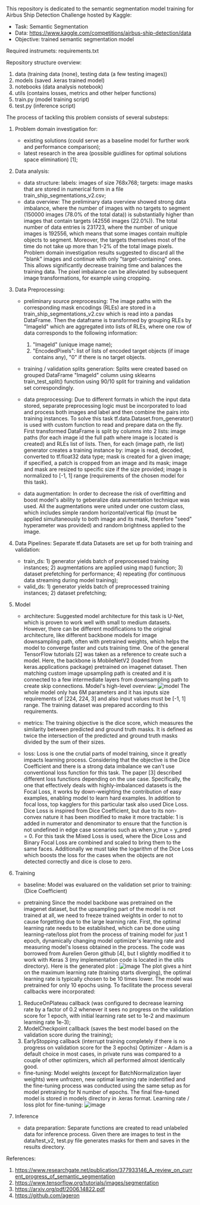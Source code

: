 This repository is dedicated to the semantic segmentation model training for Airbus Ship Detection Challenge hosted by Kaggle:
- Task: Semantic Segmentation
- Data: https://www.kaggle.com/competitions/airbus-ship-detection/data
- Objective: trained semantic segmentation model


Required instrumets: requirements.txt

Repository structure overview:
1. data (training data (none), testing data (a few testing images))
2. models (saved .keras trained model)
3. notebooks (data analysis notebook)
4. utils (contains losses, metrics and other helper functions)
5. train.py (model training script)
6. test.py (inference script)


The process of tackling this problem consists of several substeps:

1. Problem domain investigation for:
   - existing solutions (could serve as a baseline model for further work and performance comparison);
   - latest research in the area (possible guidlines for optimal solutions space elimination) [1];


2. Data analysis:
   - data structure:
     labels: images of size 768x768;
     targets: image masks that are stored in numerical form in a file train_ship_segmentations_v2.csv; 
   - data overview:
     The preliminary data overview showed strong data imbalance, where the number of images with no targets to segment (150000 images (78.0% of the total data)) is substantially higher than images that contain targets (42556 images (22.0%)). The total number of data entries is 231723, where the number of unique images is 192556, which means that some images contain multiple objects to segment. Moreover, the targets themselves most of the time do not take up more than 1-2% of the total image pixels. Problem domain investigation results suggested to discard all the "blank" images and continue with only "target-containing" ones. This allows significantly decrease training time and balances the training data. The pixel imbalance can be alleviated by subsequent image transformations, for example using cropping.


3. Data Preprocessing:
   - preliminary source preprocessing:
      The image paths with the corresponding mask encodings (RLEs) are stored in a train_ship_segmentations_v2.csv which is read into a pandas DataFrame. Then the dataframe is transformed by grouping RLEs by "ImageId" which are aggregated into lists of RLEs, where one row of data corresponds to the following information:
        1. "ImageId" (unique image name);
        2. "EncodedPixels": list of lists of encoded target objects (if image contains any), "0" if there is no target objects.
   - training / validation splits generation:
      Splits were created based on grouped DataFrame "ImageId" column using sklearns train_test_split() function using 90/10 split for training and validation set correspondingly.
  
   - data preprocessing:
       Due to different formats in which the input data stored, separate preprocessing logic must be incorporated to load and process both images and label and then combine the pairs into training instances. To solve this task tf.data.Dataset.from_generator() is used with custom function to read and prepare data on the fly. First transformed DataFrame is split by columns into 2 lists: image paths (for each image id the full path where image is located is created) and RLEs list of lists. Then, for each (image path, rle list) generator creates a training instance by: image is read, decoded, converted to tf.float32 data type; mask is created for a given image; if specified, a patch is cropped from an image and its mask; image and mask are resized to specific size if the size provided; image is normalized to [-1, 1] range (requirements of the chosen model for this task).
     
   - data augmentation:
    In order to decrease the risk of overfitting and boost model's ability to geberalize data aumentation technique was used. All the augmentations were united under one custom class, which includes simple random horizontal/vertical flip (must be applied simultaneously to both image and its mask, therefore "seed" hyperameter was provided) and random brightness applied to the image.
     
6. Data Pipelines:
   Separate tf.data Datasets are set up for both training and validation:
    - train_ds: 1) generator yields batch of preprocessed training instances; 2) augmentations are applied using map() function; 3) dataset prefetching for performance; 4) repeating (for continuous data streaming during model training);
    - valid_ds: 1) generator yields batch of preprocessed training instances; 2) dataset prefetching;

5. Model
   - architecture:
     Suggested model architecture for this task is U-Net, which is proven to work well with small to medium datasets. However, there can be different modifications to the original architecture, like different backbone models for image downsampling path, often with pretrained weights, which helps the model to converge faster and cuts training time. One of the general TensorFlow tutorials [2] was taken as a reference to create such a model. Here, the backbone is MobileNetV2 (loaded from keras.applications package) pretrained on imagenet dataset. Then matching custom image upsampling path is created and it is connected to a few intermediate layers from downsampling path to create skip connections. Model's high-level overview:
     ![model](https://github.com/OMarchevska/airbus_ship_detection_challenge/assets/84033554/b0aa7f3f-8afd-4d33-b540-1e796946c46e)
     The whole model only has 6M parameters and it has inputs size requirements of [224, 224, 3] and also input values must be [-1, 1] range. The training dataset was prepared according to this requirements.

   - metrics:
     The training objective is the dice score, which measures the similarity between predicted and ground truth masks. It is defined as twice the intersection of the predicted and ground truth masks divided by the sum of their sizes.
       
   - loss:
   Loss is one the crutial parts of model training, since it greatly impacts learning process. Considering that the objective is the Dice Coefficient and there is a strong data imbalance we can't use conventional loss function for this task. The paper [3] described different loss functions depending on the use case. Specifically, the one that effectively deals with highly-imbalanced datasets is the Focal Loss, it works by down-weighting the contribution of easy examples, enabling model to learn hard examples. In addition to focal loss, top kagglers for this particular task also used Dice Loss. Dice Loss is inspired from Dice Coefficient, but due to its non-convex nature it has been modified to make it more tractable: 1 is added in numerator and denominator to ensure that the function is not undefined in edge case scenarios such as when y_true = y_pred = 0.
For this task the Mixed Loss is used, where the Dice Loss and Binary Focal Loss are combined and scaled to bring them to the same faces. Additionally we must take the logarithm of the Dice Loss which boosts the loss for the cases when the objects are not detected correctly and dice is close to zero. 


7. Training
   - baseline:
     Model was evaluared on the validation set prior to training:      (Dice Coefficient)
     
   - pretraining
     Since the model backbone was pretrained on the imagenet dataset, but the upsampling part of the model is not trained at all, we need to freeze trained weights in order to not to cause forgetting due to the large learning rate. First, the optimal learning rate needs to be established, which can be done using learning-rate/loss plot from the process of training model for just 1 epoch, dynamically changing model optimizer's learning rate and measuring model's losess obtained in the process. The code was borrowed  from Aurelien Geron github [4], but I slightly modified it to work with Keras 3 (my implementation code is located in the utils directory). Here is the generated plot :
     ![image](https://github.com/OMarchevska/airbus_ship_detection_challenge/assets/84033554/0cc19dcd-8c20-4c5d-a865-9d097f62ac2e)
The plot gives a hint on the maximum learning rate (training starts diverging), the optimal learning rate is typically chosen to be 10 times lower. The model was pretrained for only 10 epochs using. To facilitate the process several callbacks were incorporated:
   1. ReduceOnPlateau callback (was configured to decrease learning rate by a factor of 0.2 whenever it sees no progress on the validation score for 1 epoch, with initial learning rate set to 1e-2 and maximum learning rate 1e-3);
   2. ModelCheckpoint callback (saves the best model based on the validation score during the training);
   3. EarlyStopping callback (interrupt training completely if there is no progress on validation score for the 3 epochs)
Optimizer - Adam is a default choice in most cases, in private runs was compared to a couple of other optimizers, which all performed almost identically good.

   - fine-tuning:
     Model weights (except for BatchNormalization layer weights) were unfrozen, new optimal learning rate indentified and the fine-tuning process was conducted using the same setup as for model pretraining for N number of epochs. The final fine-tuned model is stored in models directory in .keras format.
     Learning rate / loss plot for fine-tuning:
     ![image](https://github.com/OMarchevska/airbus_ship_detection_challenge/assets/84033554/d9b14f6e-d7ca-434d-a45b-f8d01b62a2fb)

9. Inference
   - data preparation:
     Separate functions are created to read unlabeled data for inference process. Given there are images to test in the data/test_v2, test.py file generates masks for them and saves in the results directory.
  









































References:
1. https://www.researchgate.net/publication/377933146_A_review_on_current_progress_of_semantic_segmentation
2. https://www.tensorflow.org/tutorials/images/segmentation
3. https://arxiv.org/pdf/2006.14822.pdf
4. https://github.com/ageron
